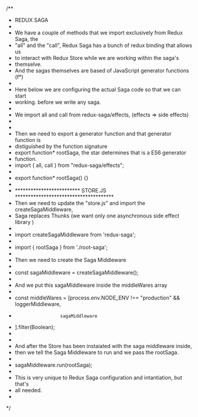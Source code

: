 /**
 * REDUX SAGA
 * 
 * We have a couple of methods that we import exclusively from Redux Saga, the 
 * "all" and the "call", Redux Saga has a bunch of redux binding that allows us 
 * to interact with Redux Store while we are working within the saga's 
 * themselve.
 * And the sagas themselves are based of JavaScript generator functions (f*)
 * 
 * Here below we are configuring the actual Saga code so that we can start 
 * working. before we write any saga.
 * 
 * We import all and call from redux-saga/effects, (effects => side effects)
 * 
 * 
 * Then we need to export a generator function and that generator function is 
 * distiguished by the function signature 
 * export function* rootSaga, the star determines that is a ES6 generator 
 * function.
 * import { all, call } from "redux-saga/effects";
 * 
 * export function* rootSaga() {}
 * 
 * ************************* STORE.JS **************************************
 * Then we need to update the "store.js" and import the createSagaMiddleware, 
 * Saga replaces Thunks (we want only one asynchronous side effect library )
 * 
 * import createSagaMiddleware from 'redux-saga';
 * 
 * import { rootSaga } from './root-saga';
 * 
 * Then we need to create the Saga Middleware
 * 
 * const sagaMiddleware = createSagaMiddleware();
 * 
 * And we put this sagaMiddleware inside the middleWares array 
 * 
 * const middleWares = [process.env.NODE_ENV !== "production" && loggerMiddleware,
 *                      sagaMiddleware
 *  ].filter(Boolean);
 * 
 * 
 * And after the Store has been instaiated with the saga middleware inside, 
 * then we tell the Saga Middleware to run and we pass the rootSaga.
 * 
 * sagaMiddleware.run(rootSaga);
 * 
 * This is very unique to Redux Saga configuration and intantiation, but that's 
 * all needed.
 * 
 */